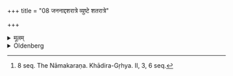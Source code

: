+++
title = "08 जननाद्दशरात्रे व्युष्टे शतरात्रे"

+++

<details><summary>मूलम्</summary>

जननाद्दशरात्रे व्युष्टे शतरात्रे संवत्सरे वा नामधेयकरणम् ८
</details>

<details><summary>Oldenberg</summary>

8. [^3]  When ten nights have elapsed after (the child's) birth, or a hundred nights, or one year, the Nāmadheyakaraṇa (or giving a name to the child, is performed).


[^3]:  8 seq. The Nāmakaraṇa. Khādira-Gṛhya. II, 3, 6 seq.
</details>
